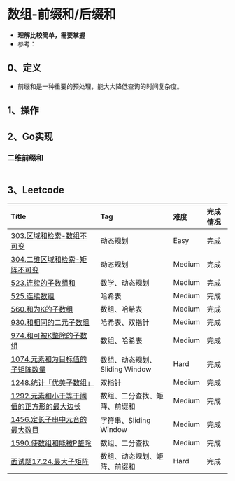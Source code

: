 # 数组-前缀和/后缀和

- **理解比较简单，需要掌握**
- 参考：

## 0、定义

- 前缀和是一种重要的预处理，能大大降低查询的时间复杂度。

## 1、操作

## 2、Go实现

### 二维前缀和

```go
```

## 3、Leetcode 

| Title                                                                                                                             | Tag                    | 难度     | 完成情况 |
|:----------------------------------------------------------------------------------------------------------------------------------|:-----------------------|:-------|:-----|
| [303.区域和检索-数组不可变](https://leetcode.cn/problems/range-sum-query-immutable/)                                                        | 动态规划                   | Easy   | 完成   |
| [304.二维区域和检索-矩阵不可变](https://leetcode.cn/problems/range-sum-query-2d-immutable/)                                                   | 动态规划                   | Medium | 完成   |
| [523.连续的子数组和](https://leetcode.cn/problems/continuous-subarray-sum/)                                                              | 数学、动态规划                | Medium | 完成   |
| [525.连续数组](https://leetcode.cn/problems/contiguous-array/)                                                                        | 哈希表                    | Medium | 完成   |
| [560.和为K的子数组](https://leetcode.cn/problems/subarray-sum-equals-k/)                                                                | 数组、哈希表                 | Medium | 完成   |
| [930.和相同的二元子数组](https://leetcode.cn/problems/binary-subarrays-with-sum/)                                                          | 哈希表、双指针                | Medium | 完成   |
| [974.和可被K整除的子数组](https://leetcode.cn/problems/subarray-sums-divisible-by-k/)                                                      | 数组、哈希表                 | Medium | 完成   |
| [1074.元素和为目标值的子矩阵数量](https://leetcode.cn/problems/number-of-submatrices-that-sum-to-target/)                                      | 数组、动态规划、Sliding Window | Hard   | 完成   |
| [1248.统计「优美子数组」](https://leetcode.cn/problems/count-number-of-nice-subarrays/)                                                    | 双指针                    | Medium | 完成   |
| [1292.元素和小于等于阈值的正方形的最大边长](https://leetcode.cn/problems/maximum-side-length-of-a-square-with-sum-less-than-or-equal-to-threshold/) | 数组、二分查找、矩阵、前缀和         | Medium | 完成   |
| [1456.定长子串中元音的最大数目](https://leetcode.cn/problems/maximum-number-of-vowels-in-a-substring-of-given-length/)                        | 字符串、Sliding Window     | Medium | 完成   |
| [1590.使数组和能被P整除](https://leetcode.cn/problems/make-sum-divisible-by-p/)                                                           | 数组、二分查找                | Medium | 完成   |
| [面试题17.24.最大子矩阵](https://leetcode.cn/problems/max-submatrix-lcci/)                                                                | 数组、动态规划、矩阵、前缀和         | Hard   | 完成   |
